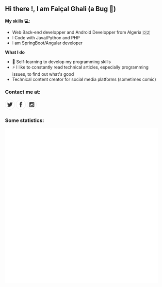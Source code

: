 ## Hi there !, I am Faiçal Ghali (a Bug 🐞)

**My skills 💻:**
- Web Back-end developper and Android Developper from Algeria 	:algeria: 
- I Code with Java/Python and PHP
- I am SpringBoot/Angular developer

**What I do**
- 📰  Self-learning to develop my programming skills
- ⚡ I like to constantly read technical articles, especially programming issues, to find out what's good
- Technical content creator for social media platforms (sometimes comic)

### Contact me at:

[![twitter](https://github.com/faycal-gh/faycal-gh/blob/main/icons/twitter.png)](https://twitter.com/FaicalGhali) 
[![facebook](https://github.com/faycal-gh/faycal-gh/blob/main/icons/facebook.png)](https://web.facebook.com/faycal.ghali.986/)
[![instagram](https://github.com/faycal-gh/faycal-gh/blob/main/icons/instagram.png)](https://www.instagram.com/faical_gh/)

### Some statistics:

![GitHub metrics](https://github.com/faycal-gh/faycal-gh/blob/main/faycal-gh.svg)
